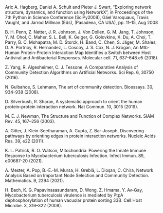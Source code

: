 Aric A. Hagberg, Daniel A. Schult and Pieter J. Swart, “Exploring network structure, dynamics, and function using NetworkX”, in Proceedings of the 7th Python in Science Conference (SciPy2008), Gäel Varoquaux, Travis Vaught, and Jarrod Millman (Eds), (Pasadena, CA USA), pp. 11–15, Aug 2008

B. H. Penn, Z. Netter, J. R. Johnson, J. Von Dollen, G. M. Jang, T. Johnson, Y. M. Ohol, C. Maher, S. L. Bell, K. Geiger, G. Golovkine, X. Du, A. Choi, T. Parry, B. C. Mohapatra, M. D. Storck, H. Band, C. Chen, S. Jäger, M. Shales, D. A. Portnoy, R. Hernandez, L. Coscoy, J. S. Cox, N. J. Krogan, An Mtb-Human Protein-Protein Interaction Map Identifies a Switch between Host Antiviral and Antibacterial Responses. Molecular cell. 71, 637-648.e5 (2018).

Z. Yang, R. Algesheimer, C. J. Tessone, A Comparative Analysis of Community Detection Algorithms on Artificial Networks. Sci Rep. 6, 30750 (2016).

N. Gulbahce, S. Lehmann, The art of community detection. Bioessays. 30, 934–938 (2008).

D. Silverbush, R. Sharan, A systematic approach to orient the human protein–protein interaction network. Nat Commun. 10, 3015 (2019).

M. E. J. Newman, The Structure and Function of Complex Networks. SIAM Rev. 45, 167–256 (2003).

A. Gitter, J. Klein-Seetharaman, A. Gupta, Z. Bar-Joseph, Discovering pathways by orienting edges in protein interaction networks. Nucleic Acids Res. 39, e22 (2011).

K. L. Patrick, R. O. Watson, Mitochondria: Powering the Innate Immune Response to Mycobacterium tuberculosis Infection. Infect Immun. 89, e00687-20 (2021).

A. Mester, A. Pop, B.-E.-M. Mursa, H. Greblă, L. Dioşan, C. Chira, Network Analysis Based on Important Node Selection and Community Detection. Mathematics. 9, 2294 (2021).

H. Bach, K. G. Papavinasasundaram, D. Wong, Z. Hmama, Y. Av-Gay, Mycobacterium tuberculosis virulence is mediated by PtpA dephosphorylation of human vacuolar protein sorting 33B. Cell Host Microbe. 3, 316–322 (2008).

